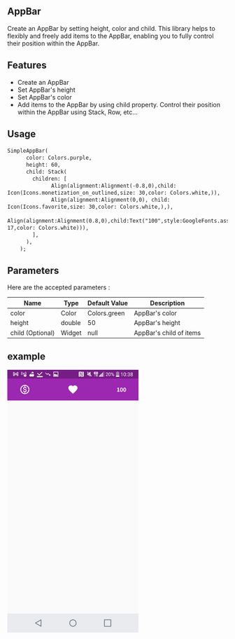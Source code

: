 <!-- 
This README describes the package. If you publish this package to pub.dev,
this README's contents appear on the landing page for your package.

For information about how to write a good package README, see the guide for
[writing package pages](https://dart.dev/guides/libraries/writing-package-pages). 

For general information about developing packages, see the Dart guide for
[creating packages](https://dart.dev/guides/libraries/create-library-packages)
and the Flutter guide for
[developing packages and plugins](https://flutter.dev/developing-packages). 
-->


## AppBar

Create an AppBar by setting height, color and child. This library helps  to flexibly and freely add items to the AppBar, enabling you to fully control their position within the AppBar.




## Features

* Create an AppBar
* Set AppBar's height
* Set AppBar's color
* Add items to the AppBar by using child property. Control their position within the AppBar using Stack, Row, etc...



## Usage

```
SimpleAppBar(
      color: Colors.purple,
      height: 60,
      child: Stack(
        children: [
              Align(alignment:Alignment(-0.8,0),child: Icon(Icons.monetization_on_outlined,size: 30,color: Colors.white,)),
              Align(alignment:Alignment(0,0), child: Icon(Icons.favorite,size: 30,color: Colors.white,),),
              Align(alignment:Alignment(0.8,0),child:Text("100",style:GoogleFonts.assistant(fontWeight:FontWeight.bold,fontSize: 17,color: Colors.white))),
        ],
      ),
    );
```




## Parameters

Here are the accepted parameters :

| Name  | Type | Default Value | Description | 
| ------------- | ------------- | ------------- | ------------- | 
| color  | Color | Colors.green | AppBar's color | 
| height  | double | 50 | AppBar's height |
| child (Optional)  | Widget | null | AppBar's child of items | 



## example

<img src="assets/asset.png" width="300" height="600">





